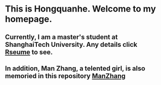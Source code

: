 # This is Hongquanhe. Welcome to my homepage.
## Currently, I am a master's student at ShanghaiTech University. Any details click [Rseume](https://hongquanhe.github.io/) to see.

## In addition, Man Zhang, a telented girl, is also memoried in this repository [ManZhang](https://hongquanhe.github.io/manzhang)

